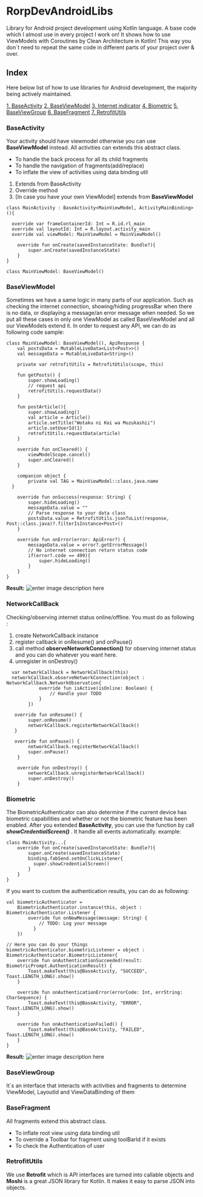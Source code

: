 # RorpDevAndroidLibs
Library for Android project development using Kotlin language. A base code which I almost use in every project I work on! It shows how to use ViewModels  with Coroutines by Clean Architecture in Kotlin! This way you don`t need to repeat the same code in different parts of your project over & over.
## Index
Here below list of how to use libraries for Android development, the majority being actively maintained.

[1. BaseActivity](https://github.com/Rorp-Dev/RorpDevAndroidLibs#BaseActivity)
[2. BaseViewModel](https://github.com/Rorp-Dev/RorpDevAndroidLibs#BaseViewModel)
[3. Internet indicator](https://github.com/Rorp-Dev/RorpDevAndroidLibs#NetworkCallBack)
[4. Biometric](https://github.com/Rorp-Dev/RorpDevAndroidLibs#Biometric)
[5. BaseViewGroup](https://github.com/Rorp-Dev/RorpDevAndroidLibs#BaseViewGroup)
[6. BaseFragment](https://github.com/Rorp-Dev/RorpDevAndroidLibs#BaseFragment)
[7. RetrofitUtils](https://github.com/Rorp-Dev/RorpDevAndroidLibs#RetrofitUtils)

### BaseActivity
Your activity should have viewmodel otherwise you can use **__BaseViewModel__** instead.
All activities can extends this abstract class.

-   To handle the back process for all its child fragments
-   To handle the navigation of fragments(add/replace)
-   To inflate the view of activities using data binding util

 1. Extends from BaseActivity
 2. Override method
 3. [In case you have your own ViewModel] extends from **__BaseViewModel__** 

```
class MainActivity : BaseActivity<MainViewModel, ActivityMainBinding>(){  
  
  override var frameContainerId: Int = R.id.rl_main  
  override val layoutId: Int = R.layout.activity_main  
  override val viewModel: MainViewModel = MainViewModel()
  
	override fun onCreate(savedInstanceState: Bundle?){
		super.onCreate(savedInstanceState)
	}
}
```

    class MainViewModel: BaseViewModel()

### BaseViewModel
Sometimes we have a same logic in many parts of our application. Such as checking the internet connection, showing/hiding progressBar when there is no data, or displaying a message/an error message when needed. So we put all these cases in only one ViewModel as called BaseViewModel and all our ViewModels extend it.
In order to request any API, we can do as following code sample:
```
class MainViewModel: BaseViewModel(), ApiResponse {  
    val postsData = MutableLiveData<List<Post>>()  
    val messageData = MutableLiveData<String>()  
  
    private var retrofitUtils = RetrofitUtils(scope, this)  
  
    fun getPosts() {  
        super.showLoading()  
        // request api
        retrofitUtils.requestData()  
    }  
  
    fun postArticle(){  
        super.showLoading()  
        val article = Article()  
        article.setTitle("Wotaku ni Koi wa Muzukashii")  
        article.setUserId(1)  
        retrofitUtils.requestData(article)  
    }  
  
    override fun onCleared() {  
        viewModelScope.cancel()  
        super.onCleared()  
    }  
  
    companion object {  
        private val TAG = MainViewModel::class.java.name  
  }  
  
    override fun onSuccess(response: String) {  
        super.hideLoading()  
        messageData.value = ""  
        // Parse response to your data class
		postsData.value = RetrofitUtils.jsonToList(response, Post::class.java)?.filterIsInstance<Post>()  
    }  
  
    override fun onError(error: ApiError?) {  
        messageData.value = error?.getErrorMessage()  
        // No internet connection return status code
        if(error?.code == 499){  
            super.hideLoading()  
        }  
    }  
}
```
**Result:**
![enter image description here](https://github.com/Rorp-Dev/RorpDevAndroidLibs/blob/main/screenshot/screenshot2.png?raw=true)

### NetworkCallBack
Checking/observing internet status online/offline. You must do as following : 
1. create NetworkCallback instance
2. register callback in onResume() and onPause()
3. call method **__observeNetworkConnection()__** for observing internet status and you can do whatever you want here.
3. unregister in onDestroy()
```
  var networkCallback = NetworkCallback(this)
  networkCallback.observeNetworkConnection(object : NetworkCallback.NetworkObservation{
            override fun isActive(isOnline: Boolean) {
                // Handle your TODO
            }
        })
        
   override fun onResume() {
        super.onResume()
        networkCallback.registerNetworkCallback()
   }
   
   override fun onPause() {
        networkCallback.registerNetworkCallback()
        super.onPause()
    }
    
    override fun onDestroy() {
        networkCallback.unregisterNetworkCallback()
        super.onDestroy()
    }
```
### Biometric
The BiometricAuthenticator can also determine if the current device has biometric capabilities and whether or not the biometric feature has been enabled. After you extended **__BaseActivity__**, you can use the function by call ***showCredentialScreen()*** . It handle all events automatically. example:
```
class MainActivity...{
	override fun onCreate(savedInstanceState: Bundle?){
		super.onCreate(savedInstanceState)
		binding.fabSend.setOnClickListener{  
		  super.showCredentialScreen()  
		}
	}
}
```
If you want to custom the authentication results, you can do as following:
```
val biometricAuthenticator =  
    BiometricAuthenticator.instance(this, object : BiometricAuthenticator.Listener {  
        override fun onNewMessage(message: String) {  
            // TODO: Log your message  
		  }  
	})
	
// Here you can do your things
biometricAuthenticator.biometricListener = object : BiometricAuthenticator.BiometricListener{  
    override fun onAuthenticationSucceeded(result: BiometricPrompt.AuthenticationResult) {  
        Toast.makeText(this@BaseActivity, "SUCCEED", Toast.LENGTH_LONG).show()  
    }  
  
    override fun onAuthenticationError(errorCode: Int, errString: CharSequence) {  
        Toast.makeText(this@BaseActivity, "ERROR", Toast.LENGTH_LONG).show()  
    }  
  
    override fun onAuthenticationFailed() {  
        Toast.makeText(this@BaseActivity, "FAILED", Toast.LENGTH_LONG).show()  
    }  
}
```
**Result:**
![enter image description here](https://github.com/Rorp-Dev/RorpDevAndroidLibs/blob/main/screenshot/screenshot1.jpg?raw=true)

### BaseViewGroup
It`s an interface that interacts with activities and fragments to determine ViewModel, LayoutId and ViewDataBinding of them

### BaseFragment
All fragments extend this abstract class.

-   To inflate root view using data binding util
-   To override a Toolbar for fragment using toolBarId if it exists
-   To check the Authentication of user

### RetrofitUtils
We use **Retrofit** which is API interfaces are turned into callable objects and **Moshi** is a great JSON library for Kotlin. It makes it easy to parse JSON into objects.
